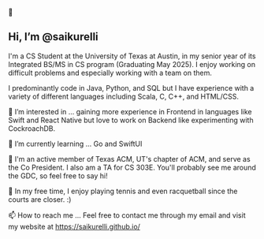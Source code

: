 👋 
## Hi, I’m @saikurelli

I'm a CS Student at the University of Texas at Austin, in my senior year of its Integrated BS/MS in CS program (Graduating May 2025). I enjoy working on difficult problems and especially working with a team on them.

I predominantly code in Java, Python, and SQL but I have experience with a variety of different languages including Scala, C, C++, and HTML/CSS.


👀 
I’m interested in ... gaining more experience in Frontend in languages like Swift and React Native but love to work on Backend like experimenting with CockroachDB.

🌱 
I’m currently learning ... Go and SwiftUI

🤘
I'm an active member of Texas ACM, UT's chapter of ACM, and serve as the Co President. I also am a TA for CS 303E. You'll probably see me around the GDC, so feel free to say hi!


🎾
In my free time, I enjoy playing tennis and even racquetball since the courts are closer. :)

📫 
How to reach me ...
Feel free to contact me through my email and visit my website at https://saikurelli.github.io/
